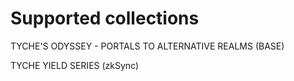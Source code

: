 # Supported collections

TYCHE'S ODYSSEY - PORTALS TO ALTERNATIVE REALMS (BASE)

TYCHE YIELD SERIES (zkSync)
